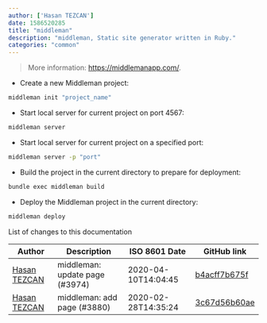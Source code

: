 ```yaml
---
author: ['Hasan TEZCAN']
date: 1586520285
title: "middleman"
description: "middleman, Static site generator written in Ruby."
categories: "common"
---
```

> More information: <https://middlemanapp.com/>.

- Create a new Middleman project:

```bash
middleman init "project_name"
```

- Start local server for current project on port 4567:

```bash
middleman server
```

- Start local server for current project on a specified port:

```bash
middleman server -p "port"
```

- Build the project in the current directory to prepare for deployment:

```bash
bundle exec middleman build
```

- Deploy the Middleman project in the current directory:

```bash
middleman deploy
```
List of changes to this documentation


Author | Description | ISO 8601 Date | GitHub link
------|-----|-----|-----
[Hasan TEZCAN](mailto:hasantezcan77@gmail.com) | middleman: update page (#3974) | 2020-04-10T14:04:45 | [b4acff7b675f](https://github.com/tldr-pages/tldr/commit/b4acff7b675f75ff98a6d1633d8bd1d64b28523c)
[Hasan TEZCAN](mailto:hasantezcan77@gmail.com) | middleman: add page (#3880) | 2020-02-28T14:35:24 | [3c67d56b60ae](https://github.com/tldr-pages/tldr/commit/3c67d56b60ae9471de300e1e7342e9dc3090192a)

